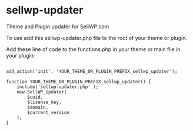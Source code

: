 sellwp-updater
==============

Theme and Plugin updater for SellWP.com


To use add this sellwp-updater.php file to the root of your theme or plugin.

Add these line of code to the functions.php in your theme or main file in your plugin:

```

add_action('init', 'YOUR_THEME_OR_PLUGIN_PREFIX_sellwp_updater');

function YOUR_THEME_OR_PLUGIN_PREFIX_sellwp_updater() {
    include('sellwp-updater.php' );
    new SellWP_Updater(
	    $uuid, 
	    $lisense_key, 
	    $domain, 
	    $current_version
    );
}

```


